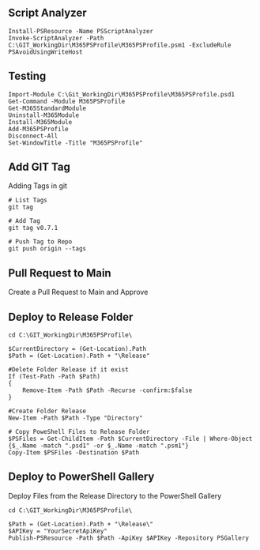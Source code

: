 ## Script Analyzer

```pwsh
Install-PSResource -Name PSScriptAnalyzer
Invoke-ScriptAnalyzer -Path C:\GIT_WorkingDir\M365PSProfile\M365PSProfile.psm1 -ExcludeRule PSAvoidUsingWriteHost
```

## Testing

```pwsh
Import-Module C:\Git_WorkingDir\M365PSProfile\M365PSProfile.psd1
Get-Command -Module M365PSProfile
Get-M365StandardModule
Uninstall-M365Module
Install-M365Module
Add-M365PSProfile
Disconnect-All
Set-WindowTitle -Title "M365PSProfile"
```

## Add GIT Tag

Adding Tags in git

```pwsh
# List Tags
git tag

# Add Tag
git tag v0.7.1

# Push Tag to Repo
git push origin --tags
```

## Pull Request to Main

Create a Pull Request to Main and Approve

## Deploy to Release Folder

```pwsh
cd C:\GIT_WorkingDir\M365PSProfile\

$CurrentDirectory = (Get-Location).Path
$Path = (Get-Location).Path + "\Release"

#Delete Folder Release if it exist
If (Test-Path -Path $Path)
{
	Remove-Item -Path $Path -Recurse -confirm:$false
}

#Create Folder Release
New-Item -Path $Path -Type "Directory"

# Copy PoweShell Files to Release Folder
$PSFiles = Get-ChildItem -Path $CurrentDirectory -File | Where-Object {$_.Name -match ".psd1" -or $_.Name -match ".psm1"}
Copy-Item $PSFiles -Destination $Path
```

## Deploy to PowerShell Gallery

Deploy Files from the Release Directory to the PowerShell Gallery

```pwsh
cd C:\GIT_WorkingDir\M365PSProfile\

$Path = (Get-Location).Path + "\Release\"
$APIKey = "YourSecretApiKey"
Publish-PSResource -Path $Path -ApiKey $APIKey -Repository PSGallery
```